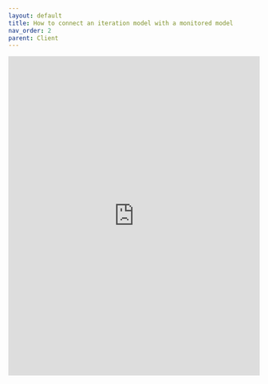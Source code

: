 ```yaml
---
layout: default
title: How to connect an iteration model with a monitored model
nav_order: 2
parent: Client
---
```


<iframe src="https://scribehow.com/embed/How_to_connect_iteration_model_with_monitored_model__yfIO-Pi2Sxi6vy6AxxVUGQ" width="100%" height="640" allowfullscreen frameborder="0"></iframe>